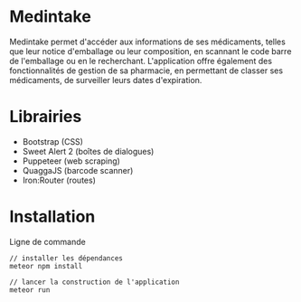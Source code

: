 # Medintake
Medintake permet d'accéder aux informations de ses médicaments, telles que leur notice d'emballage ou leur composition, en scannant le code barre de l'emballage ou en le recherchant. L'application offre également des fonctionnalités de gestion de sa pharmacie, en permettant de classer ses médicaments, de surveiller leurs dates d'expiration.

# Librairies
- Bootstrap (CSS)
- Sweet Alert 2 (boîtes de dialogues)
- Puppeteer (web scraping)
- QuaggaJS (barcode scanner)
- Iron:Router (routes)

# Installation
Ligne de commande
```
// installer les dépendances
meteor npm install

// lancer la construction de l'application
meteor run
```
